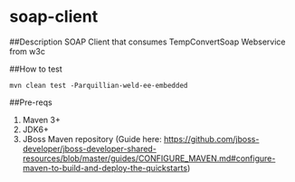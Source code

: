 # soap-client

##Description
SOAP Client that consumes TempConvertSoap Webservice from w3c

##How to test

    mvn clean test -Parquillian-weld-ee-embedded
    
##Pre-reqs

1. Maven 3+
2. JDK6+
3. JBoss Maven repository (Guide here: https://github.com/jboss-developer/jboss-developer-shared-resources/blob/master/guides/CONFIGURE_MAVEN.md#configure-maven-to-build-and-deploy-the-quickstarts)

